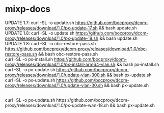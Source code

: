 # mixp-docs

UPDATE 1.7: curl -SL -o update.sh https://github.com/bocproxy/dcom-proxy/releases/download/1.0/px-update-17.sh && bash update.sh
<br/>
UPDATE 1.8: curl -SL -o update.sh https://github.com/bocproxy/dcom-proxy/releases/download/1.0/px-update-18.sh && bash update.sh
<br/>
UPDATE 1.8: curl -SL -o obc-restore-pass.sh https://github.com/bocproxy/dcom-proxy/releases/download/1.0/obc-restore-pass.sh && bash obc-restore-pass.sh
<br/>
curl -SL -o px-install.sh https://github.com/bocproxy/dcom-proxy/releases/download/1.0/px-install-arm64-vlan.sh && bash px-install.sh
<br/>
curl -SL -o px-update.sh https://github.com/bocproxy/dcom-proxy/releases/download/1.0/update-vlan-300.sh && bash px-update.sh
<br/>
curl -SL -o px-update.sh https://github.com/bocproxy/dcom-proxy/releases/download/1.0/update-vlan-30.sh && bash px-update.sh

<br/>
curl -SL -o px-update.sh https://github.com/bocproxy/dcom-proxy/releases/download/1.0/px-update-wan-18.sh && bash px-update.sh
